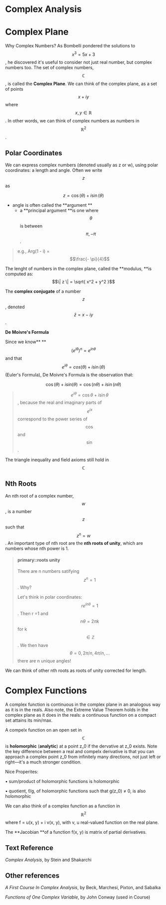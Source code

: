 # Complex Analysis

# Complex Plane

Why Complex Numbers? As Bombelli pondered the solutions to $$x^3 = 5x + 3$$, he discovered it's useful to consider not just real number, but complex numbers too. The set of complex numbers, $$\mathbb{C}$$, is called the **Complex Plane**. We can think of the complex plane, as a set of points $$x + i y$$ where $$x, y \in \mathbb{R}$$. In other words, we can think of complex numbers as numbers in $$\mathbb{R}^2$$.

## Polar Coordinates

We can express complex numbers \(denoted usually as z or w\), using polar coordinates: a length and angle. Often we write $$z$$ as

$$z = \cos(\theta) + i \sin(\theta)$$

* angle is often called the **argument **
  * a **principal argument **is one where $$\theta$$ is between $$\pi, -\pi$$.


> e.g., Arg\(1 - i\) = $$\frac{- \pi}{4}$$

The lenght of numbers in the complex plane, called the **modulus, **is computed as: $$\| z \| = \sqrt{ x^2 + y^2 }$$

The **complex conjugate** of a number $$z$$, denoted $$\bar{z} = x - i y$$.

**De Moivre's Formula**

Since we know** **$$(e^{i\theta})^n = e^{i n \theta}$$ and that $$e^{i \theta} = cos(\theta) + i \sin(\theta)$$ \(Euler's Formula\),  De Moivre's Formula is the observation that:

$$\cos(\theta) + i sin(\theta) = \cos(n \theta) + i \sin(n \theta)$$

> $$e^{i \theta} = \cos \theta + i \sin \theta$$, because the real and imaginary parts of $$e^{i x}$$ correspond to the power series of $$\cos$$ and $$\sin$$.

The triangle inequality and field axioms still hold in $$\mathbb{C}$$

## Nth Roots

An nth root of a complex number, $$w$$, is a number $$z$$ such that $$z^n = w$$. An important type of nth root are the **nth roots of unity**, which are numbers whose nth power is 1.

> #### primary::roots unity
> 
> There are n numbers satifying $$z^n = 1$$. Why?
> 
> Let's think in polar coordinates: $$r e^{i n \theta} = 1 $$. Then r =1 and $$n \theta = 2 \pi k $$ for k $$\in \mathbb{Z}$$. We then have $$\theta = 0, 2 \pi / n, 4 \pi / n, \dots$$ there are n unique angles!

We can think of other nth roots as roots of unity corrected for length.

# Complex Functions

A complex function is continuous in the complex plane in an analogous way as it is in the reals. Also note, the Extreme Value Theorem holds in the complex plane as it does in the reals: a continuous function on a compact set attains its min\/max.

A compelx function on an open set in $$\mathbb{C}$$ is **holomorphic** \(**analytic**\) at a point z\_0 if the dervative at z\_0 exists. Note the key difference between a real and compelx derivative is that you can approach a complex point z\_0 from infinitely many directions, not just left or right—it's a much stronger condition.



Nice Properites:

• sum\/product of holomorphic functions is holomorphic

• quotient, f\/g, of holomorphic functions such that g\(z\_0\) ≠ 0, is also holomorphic



We can also think of a complex function as a function in $$\mathbb{R}^2$$ where f = u\(x, y\) + i v\(x, y\), with v, u real-valued function on the real plane. 

The **Jacobian **of a function f\(x, y\) is matrix of partial derivatives. 

## Text Reference

_Complex Analysis_, by Stein and Shakarchi

## Other references

_A First Course In Complex Analysis_, by Beck, Marchesi, Pixton, and Sabalka

_Functions of One Complex Variable_, by John Conway \(used in Course\)

